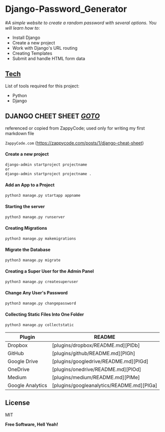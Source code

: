 # Django-Password_Generator
#_A simple website to create a random password with several options. You will learn how to_:
- Install Django
- Create a new project  
- Work with Django's URL routing  
- Creating Templates  
- Submit and handle HTML form data


## [Tech][dill]
List of tools required for this project:
- Python
- Django

## DJANGO CHEET SHEET *[GOTO][df1]*

referenced or copied from ZappyCode; used only for writing my first markdown file

`ZappyCode.com` (https://zappycode.com/posts/1/django-cheat-sheet)

[//]:[![N|Solid](https://cldup.com/dTxpPi9lDf.thumb.png)](https://abc.com)

#### Create a new project
```sh
django-admin startproject projectname
or 
django-admin startproject projectname .
```
#### Add an App to a Project
```sh
python3 manage.py startapp appname
```
#### Starting the server
```sh
python3 manage.py runserver
```
#### Creating Migrations
```sh
python3 manage.py makemigrations
```
#### Migrate the Database
```sh
python3 manage.py migrate
```
#### Creating a Super User for the Admin Panel
```sh
python3 manage.py createsuperuser
```
#### Change Any User's Password
```sh
python3 manage.py changepassword
```
#### Collecting Static Files Into One Folder
```sh
python3 manage.py collectstatic
```

[//]: # (Data for table)

| Plugin | README |
| ------ | ------ |
| Dropbox | [plugins/dropbox/README.md][PlDb] |
| GitHub | [plugins/github/README.md][PlGh] |
| Google Drive | [plugins/googledrive/README.md][PlGd] |
| OneDrive | [plugins/onedrive/README.md][PlOd] |
| Medium | [plugins/medium/README.md][PlMe] |
| Google Analytics | [plugins/googleanalytics/README.md][PlGa] |

## License
MIT

**Free Software, Hell Yeah!**

[//]: # (saurabh)
[git-repo-url]: <https://github.com/joemccann/dillinger.git>
[john gruber]: <http://daringfireball.net>
[markdown-it]: <https://github.com/markdown-it/markdown-it>
[node.js]: <http://nodejs.org>
[Twitter Bootstrap]: <http://twitter.github.com/bootstrap/>
[jQuery]: <http://jquery.com>
[express]: <http://expressjs.com>
[AngularJS]: <http://angularjs.org>
[Gulp]: <http://gulpjs.com>
[df1]: <https://github.com/SaurabhWorkSpace/Django-Password_Generator/tree/main>
[dill]: <https://nowhere.com>

